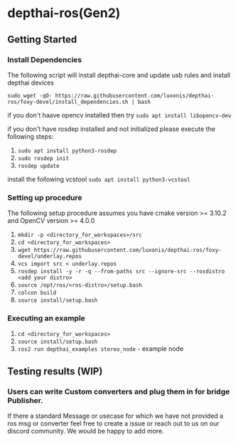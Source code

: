 # depthai-ros(Gen2)

## Getting Started

### Install Dependencies
The following script will install depthai-core and update usb rules and install depthai devices

```
sudo wget -qO- https://raw.githubusercontent.com/luxonis/depthai-ros/foxy-devel/install_dependencies.sh | bash
```

if you don't haave opencv installed then try `sudo apt install libopencv-dev`

if you don't have rosdep installed and not initialized please execute the following steps:
1. `sudo apt install python3-rosdep`
2. `sudo rosdep init`
3. `rosdep update`

install the following vcstool
`sudo apt install python3-vcstool`
### Setting up procedure
The following setup procedure assumes you have cmake version >= 3.10.2 and OpenCV version >= 4.0.0

1. `mkdir -p <directory_for_workspaces>/src`
2. `cd <directory_for_workspaces>`
3. `wget https://raw.githubusercontent.com/luxonis/depthai-ros/foxy-devel/underlay.repos`
4. `vcs import src < underlay.repos`
5. `rosdep install -y -r -q --from-paths src --ignore-src --rosdistro <add your distro>`
6. `source /opt/ros/<ros-distro>/setup.bash`
7. `colcon build`
8. `source install/setup.bash` 

### Executing an example

1. `cd <directory_for_workspaces>`
2. `source install/setup.bash`
3. `ros2 run depthai_examples stereo_node` - example node


## Testing results (WIP)
<!-- - ImageConverter - Tested using `roslaunch depthai_examples stereo_node.launch` && `roslaunch depthai_examples stereo_nodelet.launch` && `roslaunch depthai_examples rgb_publisher.launch`'
- ImgDetectionCnverter - tested using `roslaunch depthai_examples mobile_publisher.launch`
- SpatialImgDetectionConverter - Not tested yet. (Will add an example on this soon)  -->


### Users can write Custom converters and plug them in for bridge Publisher. 
If there a standard Message or usecase for which we have not provided a ros msg or
 converter feel free to create a issue or reach out to us on our discord community. We would be happy to add more. 
